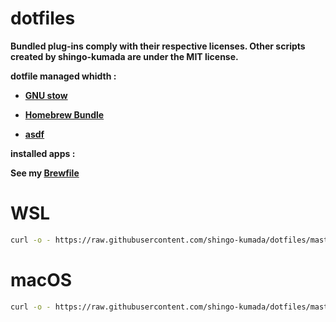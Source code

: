 # dotfiles

**Bundled plug-ins comply with their respective licenses. Other scripts created by shingo-kumada are under the MIT license.**

**dotfile managed whidth :**

- **[GNU stow](https://www.gnu.org/software/stow/)**

- **[Homebrew Bundle](https://github.com/Homebrew/homebrew-bundle)**
  
- **[asdf](https://asdf-vm.com/)**

**installed apps :**

**See my [Brewfile](https://github.com/shingo-kumada/dotfiles/blob/master/Brewfile)**

# WSL
```sh
curl -o - https://raw.githubusercontent.com/shingo-kumada/dotfiles/master/packages/cli/scripts/wsl_build | sh
```
# macOS
```sh
curl -o - https://raw.githubusercontent.com/shingo-kumada/dotfiles/master/packages/cli/scripts/mac_build | sh
```
